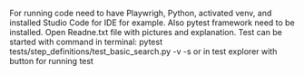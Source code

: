 For running code need to have Playwrigh, Python, activated venv, and installed Studio Code for IDE for example. Also pytest framework need to be installed. Open Readne.txt file with pictures and explanation.
Test can be started with command in terminal:
pytest tests/step_definitions/test_basic_search.py -v -s 
or in test explorer with button for running test
